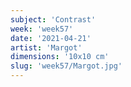```yaml
---
subject: 'Contrast'
week: 'week57'
date: '2021-04-21'
artist: 'Margot'
dimensions: '10x10 cm'
slug: 'week57/Margot.jpg'
---
```

